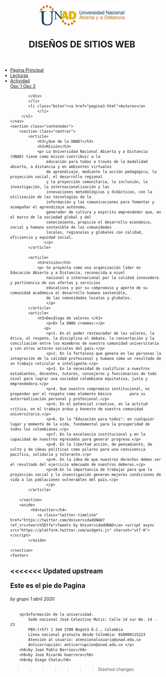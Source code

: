 <head>
    <meta charset="UTF-8">
    <meta name="viewport" content="width=device-width, initial-scale=1.0"> 
    <title>Actividad 3 </title>
    <link rel="stylesheet" href="CSS/estilo.css">
</head>
<boby>
    <header>
        <img src="IMG/logoUNAD-HD.jpg" alt="logo de la UNAD">
        <h1>DISEÑOS DE SITIOS WEB</h1>
    </header>
    <nav>
        <ul class="menu">
            <li class="boton"><a href="pagina1.html">Página Principal</a>
            <li class="boton"><a href="pagina2.html">Lecturas</a>
            </li>     
            <li class="boton"><a href="#">Actividad</a>
            <div class="listaDesplegable">
                <a href="pagina2.html">Opc 1 </a>
                <a href="pagina2.html">Opc 2 </a>
                
            </div>
            </li>
            <li class="boton"><a href="pagina3.html">Autores</a>
                </li>
         </ul>
    </nav>
    <section class="contenedor">
        <section class="centrar">
            <article>
                <h3>¿Que de la UNAD?</h3>
                <h3>Misión</h3>
                <p> La Universidad Nacional Abierta y a Distancia (UNAD) tiene como misión contribuir a la
                    educación para todos a través de la modalidad abierta, a distancia y en ambientes virtuales
                    de aprendizaje, mediante la acción pedagógica, la proyección social, el desarrollo regional
                    y la proyección comunitaria, la inclusión, la investigación, la internacionalización y las
                    innovaciones metodológicas y didácticas, con la utilización de las tecnologías de la 
                    información y las comunicaciones para fomentar y acompañar el aprendizaje autónomo, 
                    generador de cultura y espíritu emprendedor que, en el marco de la sociedad global y del 
                    conocimiento, propicie el desarrollo económico, social y humano sostenible de las comunidades 
                    locales, regionales y globales con calidad, eficiencia y equidad social. 
                   </p>
            </article>

            <article>
                <h3>Visión</h3>
                <p> Se proyecta como una organización líder en Educación Abierta y a Distancia, reconocida a nivel 
                    nacional e internacional por la calidad innovadora y pertinencia de sus ofertas y servicios 
                    educativos y por su compromiso y aporte de su comunidad académica al desarrollo humano sostenible, 
                    de las comunidades locales y globales.
                    </p>
            </article>
            <article>
                <h3>Decálogo de valores </h3>
                    <p>En la UNAD creemos:</p>
                   <p>
                    <p>1. En el poder restaurador de los valores, la ética, el respeto, la disciplina el debate, la concertación y la conciliación entre los miembros de nuestra comunidad universitaria y con otros actores sociales del país.</p>
                    <p>2. En la fortaleza que genera en las personas la integración de la calidad profesional y humana como un resultado de un trabajo reticular e inteligente.</p>
                    <p>3. En la necesidad de cualificar a nuestros estudiantes, docentes, tutores, consejeros y funcionarios de todo nivel para lograr una sociedad colombiana equitativa, justa y emprendedora.</p>
                    <p>4. Que nuestro compromiso institucional, es propender por el respeto como elemento básico        para su autorrealización personal y profesional.</p>
                    <p>5. En el potencial creativo, en la actitud crítica, en el trabajo arduo y honesto de nuestra comunidad universitaria.</p>
                    <p>6. En la "Educación para todos": en cualquier lugar y momento de la vida, fundamental para la prosperidad de todos los colombianos.</p>
                    <p>7. En la excelencia institucional y en la capacidad de nuestros egresados para generar progreso.</p>
                    <p>8. En la libertad acción, de pensamiento, de culto y de ideas políticas como pilares para una convivencia pacífica, solidaria y tolerante.</p>
                    <p>9. En la idea de que nuestros derechos deben ser el resultado del ejercicio adecuado de nuestros deberes.</p>
                    <p>10.En la importancia de trabajar para que la proyección social y la investigación generen mejores condiciones de vida a las poblaciones vulnerables del país.</p>
                    </p>
            </article>

        </section>
        <aside>
             <h4>twitter</h4>
                <a class="twitter-timeline" href="https://twitter.com/UniversidadUNAD?ref_src=twsrc%5Etfw">Tweets by UniversidadUNAD</a> <script async src="https://platform.twitter.com/widgets.js" charset="utf-8"></script>
            </aside>
        
    </section>
    <footer>
<<<<<<< Updated upstream
        <p>Este es el pie de Pagina </p>
        <h6>by grupo 1 abril 2020</h6>
=======
        <p>Información de la universidad. 
            Sede nacional José Celestino Mutis: Calle 14 sur No. 14 - 23 
            PBX:(+57) 1 344 3700 Bogotá D.C., Colombia 
            Línea nacional gratuita desde Colombia: 018000115223 
            Atención al usuario: atencionalusuario@unad.edu.co 
            Anticorrupción: anticorrupcion@unad.edu.co </p>
        <h6>by Juan Pablo Barrios</h6>
        <h6>by Jose Ricardo Guerrero</h6>
        <h6>by Diego Chala</h6>
>>>>>>> Stashed changes
    </footer>

</boby>

</html>

